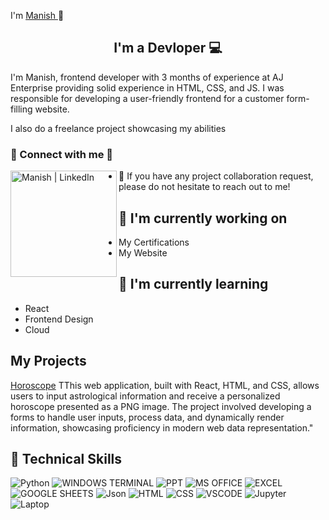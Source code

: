 
I'm <a href="https://www.linkedin.com/in/manish-%E2%80%8Earkasali-4245781b8/" target="_blank" rel="noreferrer">Manish </a> 👋
</h1>

<h2 align="center">
I'm a Devloper 💻
</h2> 

I'm Manish, frontend developer with 3 months of experience at AJ Enterprise providing solid experience in HTML, CSS, and JS. I was responsible for developing a user-friendly frontend for a customer form-filling website. 

I also do a freelance project showcasing my abilities    

### 🤝 Connect with me 🤝

<a href="https://www.linkedin.com/in/manish-%E2%80%8Earkasali-4245781b8/"><img align="left" src="https://img.shields.io/badge/linkedin-%230077B5.svg?&style=for-the-badge&logo=linkedin&logoColor=white" alt="Manish | LinkedIn" width="170px"/></a>

- 💬 If you have any project collaboration request, please do not hesitate to reach out to me!

## 🔭 I'm currently working on

- My Certifications
- My Website

## 🌱 I'm currently learning

- React
- Frontend Design
- Cloud

## My Projects
<a href="https://horosscope.vercel.app/"/>Horoscope</a> 
TThis web application, built with React, HTML, and CSS, allows users to input astrological information and receive a personalized horoscope presented as a PNG image. The project involved developing a forms to handle user inputs, process data, and dynamically render information, showcasing proficiency in modern web data representation."

## 💼 Technical Skills

![Python](https://img.shields.io/badge/python-3670A0?style=for-the-badge&logo=python&logoColor=ffdd54)
![WINDOWS TERMINAL](https://img.shields.io/badge/windows%20terminal-4D4D4D?style=for-the-badge&logo=windows%20terminal&logoColor=white)
![PPT](https://img.shields.io/badge/Microsoft_PowerPoint-B7472A?style=for-the-badge&logo=microsoft-powerpoint&logoColor=white)
![MS OFFICE](https://img.shields.io/badge/Microsoft_Office-D83B01?style=for-the-badge&logo=microsoft-office&logoColor=white)
![EXCEL](https://img.shields.io/badge/Microsoft_Excel-217346?style=for-the-badge&logo=microsoft-excel&logoColor=white)
![GOOGLE SHEETS](https://img.shields.io/badge/Google%20Sheets-34A853?style=for-the-badge&logo=google-sheets&logoColor=white)
![Json](https://img.shields.io/badge/json-5E5C5C?style=for-the-badge&logo=json&logoColor=white)
![HTML](https://img.shields.io/badge/HTML5-E34F26?style=for-the-badge&logo=html5&logoColor=white)
![CSS](https://img.shields.io/badge/CSS3-1572B6?style=for-the-badge&logo=css3&logoColor=white)
![VSCODE](https://img.shields.io/badge/VSCode-0078D4?style=for-the-badge&logo=visual%20studio%20code&logoColor=white)
![Jupyter](https://img.shields.io/badge/Jupyter-F37626.svg?&style=for-the-badge&logo=Jupyter&logoColor=white)
![Laptop](https://img.shields.io/badge/xiaomi%20laptop-FF6900?style=for-the-badge&logo=xiaomi&logoColor=white)


